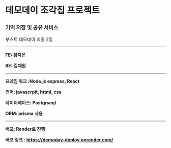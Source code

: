 # 데모데이 조각집 프로젝트 

### **기억 저장 및 공유 서비스**

부스트 데모데이 최종 2등

---
**FE: 황지은**


**BE: 김채원**




---

**프레임 워크 :Node.js express, React** 


**언어: javascrpit, httml, css** 


**데이터베이스: Postgrseql**


**ORM: prisma 사용**




---

**배포: Render로 진행**

**배포 링크 : https://demoday-deploy.onrender.com/**

